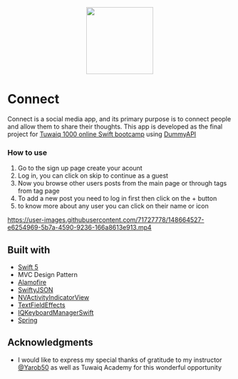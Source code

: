 
<p align="center"> <img src="https://user-images.githubusercontent.com/71727778/148664549-30e0ccfe-c609-4eac-982f-aa411ac74b55.png" width="150" height="150">


# Connect

Connect is a social media app, and its primary purpose is to connect people and allow them to share their thoughts.
This app is developed as the final project for [Tuwaiq 1000 online Swift bootcamp](https://satr.codes/courses/KiQGXOXbXw/view) using  [DummyAPI](https://dummyapi.io)


### How to use

1. Go to the sign up page create your acount
2. Log in, you can click on skip to continue as a guest
3. Now you browse other users posts from the main page or through tags from tag page
4. To add a new post you need to log in first then click on the + button
5. to know more about any user you can click on their name or icon 



https://user-images.githubusercontent.com/71727778/148664527-e6254969-5b7a-4590-9236-166a8613e913.mp4



## Built with

* [Swift 5](https://developer.apple.com/swift/) 
* MVC Design Pattern
* [Alamofire](https://github.com/Alamofire/Alamofire)
* [SwiftyJSON](https://github.com/SwiftyJSON/SwiftyJSON)
* [NVActivityIndicatorView](https://github.com/ninjaprox/NVActivityIndicatorView)
* [TextFieldEffects](https://github.com/raulriera/TextFieldEffects)
* [IQKeyboardManagerSwift](https://github.com/hackiftekhar/IQKeyboardManager)
* [Spring](https://github.com/MengTo/Spring)


## Acknowledgments

* I would like to express my special thanks of gratitude to my instructor [@Yarob50](https://github.com/Yarob50) as well as Tuwaiq Academy for this wonderful opportunity
